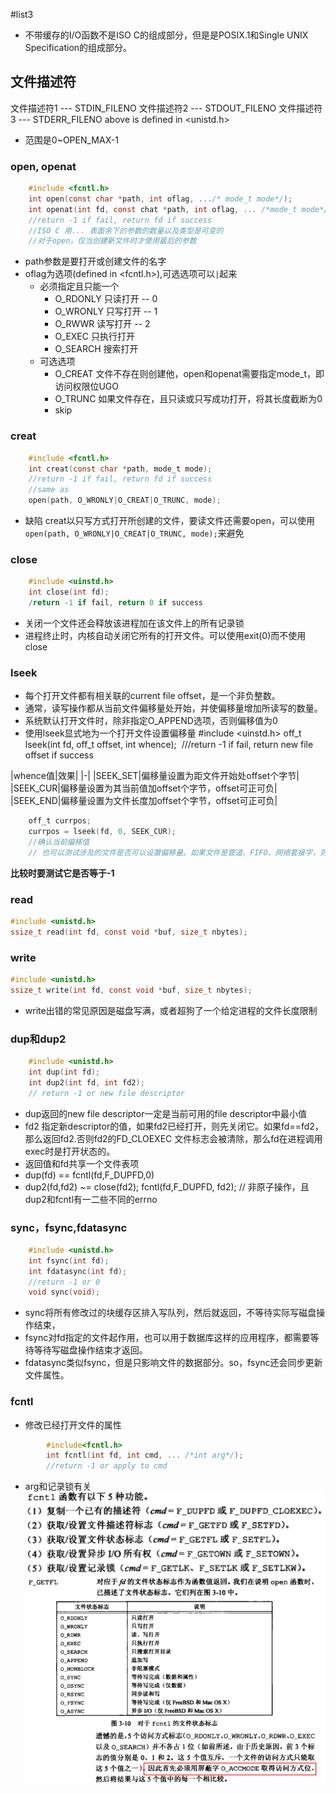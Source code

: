 #list3
- 不带缓存的I/O函数不是ISO C的组成部分，但是是POSIX.1和Single UNIX Specification的组成部分。
## 文件描述符
文件描述符1 --- STDIN_FILENO
文件描述符2 --- STDOUT_FILENO
文件描述符3 --- STDERR_FILENO
above is defined in <unistd.h>
- 范围是0~OPEN_MAX-1
### open, openat
```c
	#include <fcntl.h>
    int open(const char *path, int oflag, .../* mode_t mode*/);
    int openat(int fd, const chat *path, int oflag, ... /*mode_t mode*/);
    //return -1 if fail, return fd if success
    //ISO C 用... 表面余下的参数的数量以及类型是可变的
    //对于open，仅当创建新文件时才使用最后的参数
```
- path参数是要打开或创建文件的名字
- oflag为选项(defined in <fcntl.h>),可选选项可以`|`起来
    - 必须指定且只能一个
        - O_RDONLY 只读打开 -- 0
        - O_WRONLY 只写打开 -- 1
        - O_RWWR 读写打开 -- 2
        - O_EXEC 只执行打开
        - O_SEARCH 搜索打开
	- 可选选项
        - O_CREAT 文件不存在则创建他，open和openat需要指定mode_t，即访问权限位UGO
        - O_TRUNC 如果文件存在，且只读或只写成功打开，将其长度截断为0
        - skip

### creat
```c
	#include <fcntl.h>
    int creat(const char *path, mode_t mode);
    //return -1 if fail, return fd if success
    //same as
    open(path, O_WRONLY|O_CREAT|O_TRUNC, mode);
```
- 缺陷 creat以只写方式打开所创建的文件，要读文件还需要open，可以使用`open(path, O_WRONLY|O_CREAT|O_TRUNC, mode);`来避免

### close
```c
	#include <uinstd.h>
    int close(int fd);
    /return -1 if fail, return 0 if success
```
- 关闭一个文件还会释放该进程加在该文件上的所有记录锁
- 进程终止时，内核自动关闭它所有的打开文件。可以使用exit(0)而不使用close

### lseek
- 每个打开文件都有相关联的current file offset，是一个非负整数。
- 通常，读写操作都从当前文件偏移量处开始，并使偏移量增加所读写的数量。
- 系统默认打开文件时，除非指定O_APPEND选项，否则偏移值为0
- 使用lseek显式地为一个打开文件设置偏移量
		#include <uinstd.h>
   ​     off_t lseek(int fd, off_t offset, int whence);
   ​     ///return -1 if fail, return new file offset if success

|whence值|效果|
|-|
|SEEK_SET|偏移量设置为距文件开始处offset个字节|
|SEEK_CUR|偏移量设置为其当前值加offset个字节，offset可正可负|
|SEEK_END|偏移量设置为文件长度加offset个字节，offset可正可负|
```c
	off_t currpos;
    currpos = lseek(fd, 0, SEEK_CUR);
    //确认当前偏移值
    // 也可以测试涉及的文件是否可以设置偏移量。如果文件是管道、FIFO、网络套接字，则lseek返回-1，并将errno设置为ESPIPE，见03/3-1-lseek.c
```
**比较时要测试它是否等于-1**

### read
```c
#include <unistd.h>
ssize_t read(int fd, const void *buf, size_t nbytes);
```

### write
```c
#include <unistd.h>
ssize_t write(int fd, const void *buf, size_t nbytes);
```
- write出错的常见原因是磁盘写满，或者超狗了一个给定进程的文件长度限制

### dup和dup2
```c
	#include <unistd.h>
    int dup(int fd);
    int dup2(int fd, int fd2);
    // return -1 or new file descriptor
```
- dup返回的new file descriptor一定是当前可用的file descriptor中最小值
- fd2 指定新descriptor的值，如果fd2已经打开，则先关闭它。如果fd==fd2，那么返回fd2.否则fd2的FD_CLOEXEC 文件标志会被清除，那么fd在进程调用exec时是打开状态的。
- 返回值和fd共享一个文件表项
- dup(fd) == fcntl(fd,F_DUPFD,0)
- dup2(fd,fd2) ~= close(fd2); fcntl(fd,F_DUPFD, fd2); // 非原子操作，且dup2和fcntl有一二些不同的errno

### sync，fsync,fdatasync
```c
	#include <unistd.h>
    int fsync(int fd);
    int fdatasync(int fd);
    //return -1 or 0
    void sync(void);
```
- sync将所有修改过的块缓存区排入写队列，然后就返回，不等待实际写磁盘操作结束，
- fsync对fd指定的文件起作用，也可以用于数据库这样的应用程序，都需要等待等待写磁盘操作结束才返回。
- fdatasync类似fsync，但是只影响文件的数据部分。so，fsync还会同步更新文件属性。

### fcntl
- 修改已经打开文件的属性
```c
		#include<fcntl.h>
        int fcntl(int fd, int cmd, ... /*int arg*/);
        //return -1 or apply to cmd
```
- arg和记录锁有关
![cmd description](fcntl_cmd.PNG)
![f_getfl](fcntl_F_GETFL.PNG)






